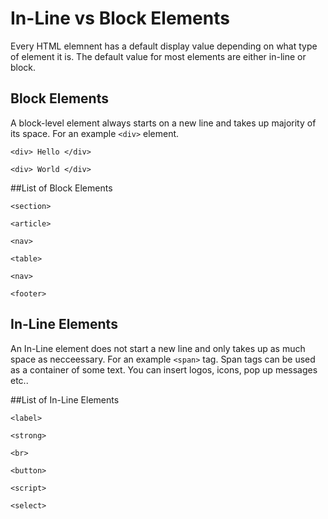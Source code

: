 # In-Line vs Block Elements 

Every HTML elemnent has a default display value depending on what type of element it is. The default value for most elements are either in-line or block.


## Block Elements  

A block-level element always starts on a new line and takes up majority of its space. For an example
`<div>` element.

`<div> Hello </div> `

`<div> World </div> `

##List of Block Elements 

`<section>`

`<article>`

`<nav>`

`<table>`

`<nav>`

`<footer>`

## In-Line Elements 

An In-Line element does not start a new line and only takes up as much space as necceessary. For an example `<span>` tag. Span tags can be used  as a container of some text. You can insert logos, icons, pop up messages etc..

##List of In-Line Elements 

`<label>`

`<strong>`

`<br>`

`<button>`

`<script>`

`<select>`

